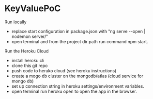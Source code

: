 # KeyValuePoC
Run locally
  - replace start configuration in package.json with "ng serve --open | nodemon server/"
  - open terminal and from the project dir path run command npm start.
  
Run the Heroku Cloud
  - install heroku cli
  - clone this git repo
  - push code to heruko cloud (see heroku instructions)
  - create a mogo db cluster on the mongodb/atlas (cloud service for mongo db)
  - set up connection string in heroku settings/environment variables.
  - open terminal run heroku open to open the app in the browser.
